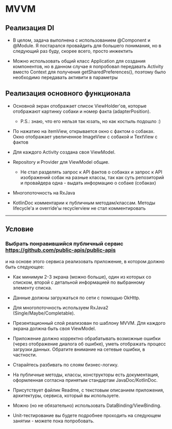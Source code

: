 # MVVM

## Реализация DI

* В целом, задача выполнена с использованием @Component и @Module. Я постарался провайдить для большего понимания, но в следующий раз буду, скорее всего, просто инжектить

* Можно использовать общий класс Application для создания компонентов, но в данном случае я попробовал передавать Activity вместо Context для получения getSharedPreferences(), поэтому было необходимо передавать активити в параметры

## Реализация основного функционала

* Основной экран отображает список ViewHolder'ов, которые отображают картинку собаки и номер факта (adapterPosition). 

  + P.S.: знаю, что его нельзя так юзать, но как костыль подошло :)

* По нажатию на itemView, открывается окно с фактом о собаках. Окно отображает увеличенное ImageView с собакой и TextView с фактов

* Для каждого Activity создана своя ViewModel.

* Repository и Provider для ViewModel общие. 

  + Не стал разделять запрос к API фактов о собаках и запрос к API изображений собак на разные классы, так как суть репозиторий и провайдера одна - выдать информацию о собаке (собаках)

* Многопоточность на RxJava

* KotlinDoc комментарии к публичным методам/классам. Методы lifecycle'а и override'ы recyclerview не стал комментировать
---

## Условие

### Выбрать понравившийся публичный сервис https://github.com/public-apis/public-apis
и на основе этого сервиса реализовать приложение, в котором должно быть следующее:
 
* Как минимум 2-3 экрана (можно больше), один из которых со списком, второй с детальной информацией по 
выбранному элементу списка. 

* Данные должны загружаться по сети с помощью OkHttp.

* Для многопоточность используем RxJava2 (Single/Maybe/Completable).

* Презентационный слой реализован по шаблону MVVM. Для каждого экрана должна быть своя ViewModel. 

* Приложение должно корректно обрабатывать возможные ошибки (через отображение диалога об ошибке),
уметь отображать процесс загрузки данных. Обратите внимание на сетевые ошибки, в частности.

* Старайтесь разбивать по слоям бизнес-логику.

* На публичные методы, классы, конструкторы есть документация, оформленная согласна принятым стандартам JavaDoc/KotlinDoc.

* Присутствует файлик Readme, с текстовым описанием приложения, архитектуры, сервиса, который вы используете.

* Можно (но не обязательно) использовать DataBinding/ViewBinding. 

* Unit-тестирование вы будете подробнее проходить на следующем занятии - можете пока попробовать.

